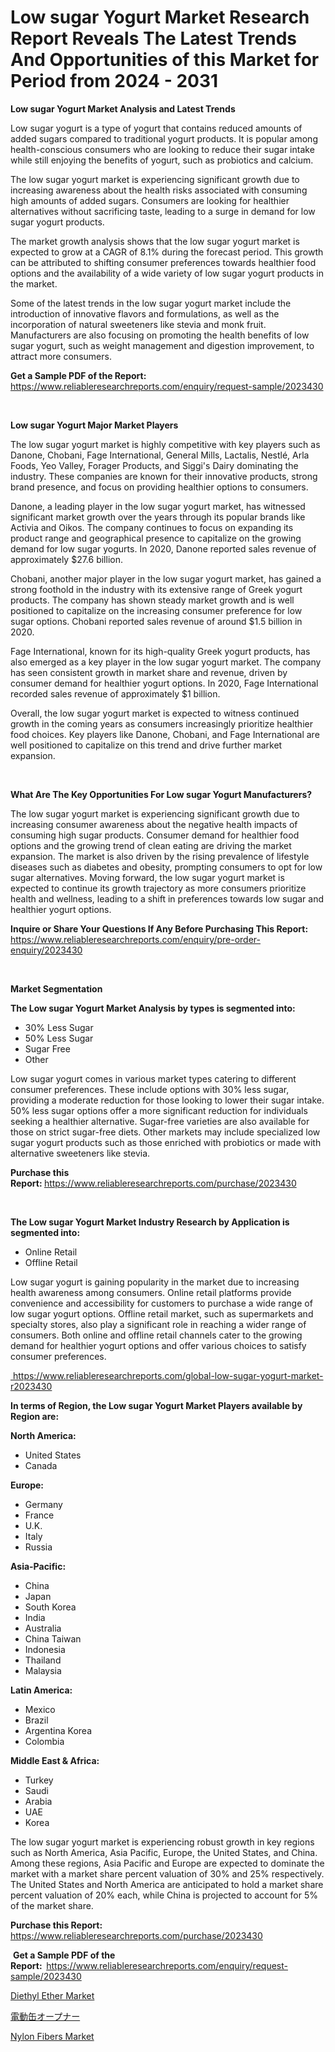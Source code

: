 <p><h1>Low sugar Yogurt Market Research Report Reveals The Latest Trends And Opportunities of this Market for Period from 2024 - 2031</h1></p><p><strong>Low sugar Yogurt Market Analysis and Latest Trends</strong></p>
<p><p>Low sugar yogurt is a type of yogurt that contains reduced amounts of added sugars compared to traditional yogurt products. It is popular among health-conscious consumers who are looking to reduce their sugar intake while still enjoying the benefits of yogurt, such as probiotics and calcium.</p><p>The low sugar yogurt market is experiencing significant growth due to increasing awareness about the health risks associated with consuming high amounts of added sugars. Consumers are looking for healthier alternatives without sacrificing taste, leading to a surge in demand for low sugar yogurt products.</p><p>The market growth analysis shows that the low sugar yogurt market is expected to grow at a CAGR of 8.1% during the forecast period. This growth can be attributed to shifting consumer preferences towards healthier food options and the availability of a wide variety of low sugar yogurt products in the market.</p><p>Some of the latest trends in the low sugar yogurt market include the introduction of innovative flavors and formulations, as well as the incorporation of natural sweeteners like stevia and monk fruit. Manufacturers are also focusing on promoting the health benefits of low sugar yogurt, such as weight management and digestion improvement, to attract more consumers.</p></p>
<p><strong>Get a Sample PDF of the Report:&nbsp;</strong> <a href="https://www.reliableresearchreports.com/enquiry/request-sample/2023430">https://www.reliableresearchreports.com/enquiry/request-sample/2023430</a></p>
<p>&nbsp;</p>
<p><strong>Low sugar Yogurt Major Market Players</strong></p>
<p><p>The low sugar yogurt market is highly competitive with key players such as Danone, Chobani, Fage International, General Mills, Lactalis, Nestlé, Arla Foods, Yeo Valley, Forager Products, and Siggi's Dairy dominating the industry. These companies are known for their innovative products, strong brand presence, and focus on providing healthier options to consumers.</p><p>Danone, a leading player in the low sugar yogurt market, has witnessed significant market growth over the years through its popular brands like Activia and Oikos. The company continues to focus on expanding its product range and geographical presence to capitalize on the growing demand for low sugar yogurts. In 2020, Danone reported sales revenue of approximately $27.6 billion.</p><p>Chobani, another major player in the low sugar yogurt market, has gained a strong foothold in the industry with its extensive range of Greek yogurt products. The company has shown steady market growth and is well positioned to capitalize on the increasing consumer preference for low sugar options. Chobani reported sales revenue of around $1.5 billion in 2020.</p><p>Fage International, known for its high-quality Greek yogurt products, has also emerged as a key player in the low sugar yogurt market. The company has seen consistent growth in market share and revenue, driven by consumer demand for healthier yogurt options. In 2020, Fage International recorded sales revenue of approximately $1 billion.</p><p>Overall, the low sugar yogurt market is expected to witness continued growth in the coming years as consumers increasingly prioritize healthier food choices. Key players like Danone, Chobani, and Fage International are well positioned to capitalize on this trend and drive further market expansion.</p></p>
<p>&nbsp;</p>
<p><strong>What Are The Key Opportunities For Low sugar Yogurt Manufacturers?</strong></p>
<p><p>The low sugar yogurt market is experiencing significant growth due to increasing consumer awareness about the negative health impacts of consuming high sugar products. Consumer demand for healthier food options and the growing trend of clean eating are driving the market expansion. The market is also driven by the rising prevalence of lifestyle diseases such as diabetes and obesity, prompting consumers to opt for low sugar alternatives. Moving forward, the low sugar yogurt market is expected to continue its growth trajectory as more consumers prioritize health and wellness, leading to a shift in preferences towards low sugar and healthier yogurt options.</p></p>
<p><strong>Inquire or Share Your Questions If Any Before Purchasing This Report:</strong> <a href="https://www.reliableresearchreports.com/enquiry/pre-order-enquiry/2023430">https://www.reliableresearchreports.com/enquiry/pre-order-enquiry/2023430</a></p>
<p>&nbsp;</p>
<p><strong>Market Segmentation</strong></p>
<p><strong>The Low sugar Yogurt Market Analysis by types is segmented into:</strong></p>
<p><ul><li>30% Less Sugar</li><li>50% Less Sugar</li><li>Sugar Free</li><li>Other</li></ul></p>
<p><p>Low sugar yogurt comes in various market types catering to different consumer preferences. These include options with 30% less sugar, providing a moderate reduction for those looking to lower their sugar intake. 50% less sugar options offer a more significant reduction for individuals seeking a healthier alternative. Sugar-free varieties are also available for those on strict sugar-free diets. Other markets may include specialized low sugar yogurt products such as those enriched with probiotics or made with alternative sweeteners like stevia.</p></p>
<p><strong>Purchase this Report:&nbsp;</strong><a href="https://www.reliableresearchreports.com/purchase/2023430">https://www.reliableresearchreports.com/purchase/2023430</a></p>
<p>&nbsp;</p>
<p><strong>The Low sugar Yogurt Market Industry Research by Application is segmented into:</strong></p>
<p><ul><li>Online Retail</li><li>Offline Retail</li></ul></p>
<p><p>Low sugar yogurt is gaining popularity in the market due to increasing health awareness among consumers. Online retail platforms provide convenience and accessibility for customers to purchase a wide range of low sugar yogurt options. Offline retail market, such as supermarkets and specialty stores, also play a significant role in reaching a wider range of consumers. Both online and offline retail channels cater to the growing demand for healthier yogurt options and offer various choices to satisfy consumer preferences.</p></p>
<p><a href="https://www.reliableresearchreports.com/global-low-sugar-yogurt-market-r2023430">&nbsp;https://www.reliableresearchreports.com/global-low-sugar-yogurt-market-r2023430</a></p>
<p><strong>In terms of Region, the Low sugar Yogurt Market Players available by Region are:</strong></p>
<p>
    <p> <strong> North America: </strong>
        <ul>
            <li>United States</li>
            <li>Canada</li>
        </ul>
        </p> 
    <p> <strong> Europe: </strong>
        <ul>
            <li>Germany</li>
            <li>France</li>
            <li>U.K.</li>
            <li>Italy</li>
            <li>Russia</li>
        </ul>
        </p> 
    <p> <strong> Asia-Pacific: </strong>
        <ul>
            <li>China</li>
            <li>Japan</li>
            <li>South Korea</li>
            <li>India</li>
            <li>Australia</li>
            <li>China Taiwan</li>
            <li>Indonesia</li>
            <li>Thailand</li>
            <li>Malaysia</li>
        </ul>
        </p> 
    <p> <strong> Latin America: </strong>
        <ul>
            <li>Mexico</li>
            <li>Brazil</li>
            <li>Argentina Korea</li>
            <li>Colombia</li>
        </ul>
        </p> 
    <p> <strong> Middle East & Africa: </strong>
        <ul>
            <li>Turkey</li>
            <li>Saudi</li>
            <li>Arabia</li>
            <li>UAE</li>
            <li>Korea</li>
        </ul>
    </p>
    </p>
<p><p>The low sugar yogurt market is experiencing robust growth in key regions such as North America, Asia Pacific, Europe, the United States, and China. Among these regions, Asia Pacific and Europe are expected to dominate the market with a market share percent valuation of 30% and 25% respectively. The United States and North America are anticipated to hold a market share percent valuation of 20% each, while China is projected to account for 5% of the market share.</p></p>
<p><strong>Purchase this Report: </strong><a href="https://www.reliableresearchreports.com/purchase/2023430">https://www.reliableresearchreports.com/purchase/2023430</a></p>
<p>&nbsp;<strong>Get a Sample PDF of the Report:&nbsp;&nbsp;</strong><a href="https://www.reliableresearchreports.com/enquiry/request-sample/2023430">https://www.reliableresearchreports.com/enquiry/request-sample/2023430</a></p>
<p><strong></strong></p>
<p><p><a href="https://www.linkedin.com/pulse/diethyl-ether-market-size-global-industry-overview-segmentation-5nr5f?trackingId=xCPknKPm%2BvppPfJGCZwNdA%3D%3D">Diethyl Ether Market</a></p><p><a href="https://github.com/wkuactfdzwizk06/Market-Research-Report-List-1/blob/main/953399018755.md">電動缶オープナー</a></p><p><a href="https://www.linkedin.com/pulse/nylon-fibers-market-challenges-opportunities-growth-drivers-major-k0azf?trackingId=%2BpLPTgFuNlGvwCC1HUhdvA%3D%3D">Nylon Fibers Market</a></p></p>